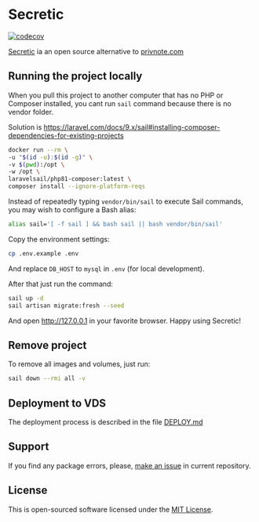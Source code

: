 # Secretic

[![codecov](https://codecov.io/gh/gomzyakov/secretic/branch/main/graph/badge.svg?token=4CYTVMVUYV)](https://codecov.io/gh/gomzyakov/secretic)

[Secretic](https://secretic.app) ia an open source alternative to [privnote.com](https://privnote.com)


## Running the project locally

When you pull this project to another computer that has no PHP or Composer installed, you cant run `sail` command
because there is no vendor folder.

Solution is https://laravel.com/docs/9.x/sail#installing-composer-dependencies-for-existing-projects

```bash
docker run --rm \
-u "$(id -u):$(id -g)" \
-v $(pwd):/opt \
-w /opt \
laravelsail/php81-composer:latest \
composer install --ignore-platform-reqs
```
Instead of repeatedly typing `vendor/bin/sail` to execute Sail commands, you may wish to configure a Bash alias:

```bash
alias sail='[ -f sail ] && bash sail || bash vendor/bin/sail'
```

Copy the environment settings:

```bash
cp .env.example .env
```

And replace `DB_HOST` to `mysql` in `.env` (for local development).

After that just run the command:

```bash
sail up -d
sail artisan migrate:fresh --seed
```

And open http://127.0.0.1 in your favorite browser. Happy using Secretic! 


## Remove project

To remove all images and volumes, just run:

```bash
sail down --rmi all -v
```

## Deployment to VDS

The deployment process is described in the file [DEPLOY.md](DEPLOY.md)

## Support

If you find any package errors, please, [make an issue](https://github.com/gomzyakov/php-code-style/issues) in current repository.

## License

This is open-sourced software licensed under the [MIT License](https://github.com/gomzyakov/php-code-style/blob/main/LICENSE).
